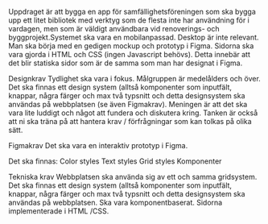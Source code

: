 Uppdraget är att bygga en app för samfällighetsföreningen som ska bygga upp ett litet bibliotek med verktyg som de flesta inte har användning för i vardagen, 
men som är väldigt användbara vid renoverings- och byggprojekt.Systemet ska vara en mobilanpassad. Desktop är inte relevant.
Man ska börja med en gedigen mockup och prototyp i Figma. Sidorna ska vara gjorda i HTML och CSS (ingen Javascript behövs). 
Detta innebär att det blir statiska sidor som är de samma som man har designat i Figma.

Designkrav
Tydlighet ska vara i fokus.
Målgruppen är medelålders och över.
Det ska finnas ett design system (alltså komponenter som inputfält, knappar, några färger och max två typsnitt 
och detta designsystem ska användas på webbplatsen (se även Figmakrav).
Meningen är att det ska vara lite luddigt och något att fundera och diskutera kring. 
Tanken är också att ni ska träna på att hantera krav / förfrågningar som kan tolkas på olika sätt.

Figmakrav
Det ska vara en interaktiv prototyp i Figma.

Det ska finnas:
Color styles
Text styles
Grid styles
Komponenter

Tekniska krav
Webbplatsen ska använda sig av ett och samma gridsystem.
Det ska finnas ett design system (alltså komponenter som inputfält, knappar, några färger och max två typsnitt och detta designsystem ska användas på webbplatsen.
Ska vara komponentbaserat. Sidorna implementerade i HTML /CSS.
